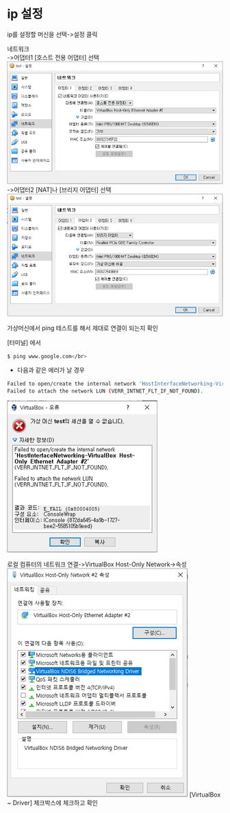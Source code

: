 ip 설정
=========================
ip를 설정할 머신을 선택->설정 클릭</br>

네트워크</br>
->어댑터1 [호스트 전용 어댑터] 선택</br>
![](img/ip_set_01.PNG)
->어댑터2 [NAT]나 [브리지 어댑터] 선택</br>
![](img/ip_set_02.PNG)

가상머신에서 ping 테스트를 해서 제대로 연결이 되는지 확인</br>

[터미널] 에서
```bash
$ ping www.google.com</br>
```

* 다음과 같은 에러가 날 경우
```bash
Failed to open/create the internal network 'HostInterfaceNetworking-VirtualBox Host-Only Ethernet Adapter #2' (VERR_INTNET_FLT_IF_NOT_FOUND).
Failed to attach the network LUN (VERR_INTNET_FLT_IF_NOT_FOUND).
```
![](img/ip_set_err_01.PNG)

로컬 컴퓨터의 네트워크 연결->VirtualBox Host-Only Network->속성
![](img/ip_set_err_02.PNG)
[VirtualBox ~ Driver] 체크박스에 체크하고 확인
